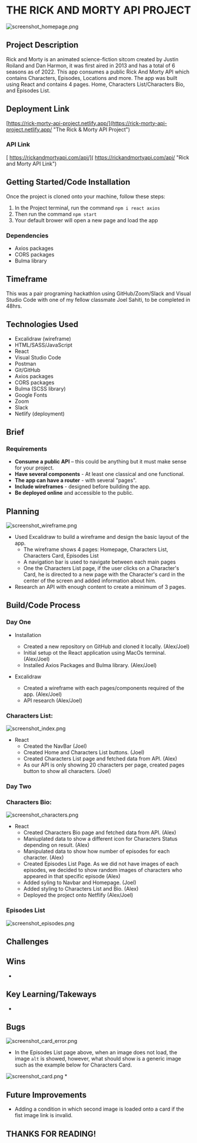 
# THE RICK AND MORTY API PROJECT

![screenshot_homepage.png ](./src/images/screenshot_homepage.png "")
## Project Description
Rick and Morty is an animated science-fiction sitcom created by Justin Roiland and Dan Harmon, it was first aired in 2013 and has a total of 6 seasons as of 2022.
This app consumes a public Rick And Morty API which contains Characters, Episodes, Locations and more. The app was built using React and contains 4 pages. Home, Characters List/Characters Bio, and Episodes List.

## Deployment Link
 [https://rick-morty-api-project.netlify.app/](https://rick-morty-api-project.netlify.app/ "The Rick & Morty API Project")
### API Link
 [ https://rickandmortyapi.com/api/]( https://rickandmortyapi.com/api/ "Rick and Morty API Link")


## Getting Started/Code Installation
Once the project is cloned onto your machine, follow these steps:
1. In the Project terminal, run the command `npm i react axios`
2. Then run the command `npm start`
3. Your default brower will open a new page and load the app

### Dependencies
* Axios packages
* CORS packages
* Bulma library

## Timeframe 
This was a pair programing hackathlon using GitHub/Zoom/Slack and Visual Studio Code with one of my fellow classmate Joel Sahiti, to be completed in 48hrs.

## Technologies Used
* Excalidraw (wireframe)
* HTML/SASS/JavaScript
* React
* Visual Studio Code
* Postman
* Git/GitHub
* Axios packages
* CORS packages
* Bulma (SCSS library)
* Google Fonts
* Zoom
* Slack
* Netlify (deployment)


## Brief

### Requirements
* **Consume a public API** – this could be anything but it must make sense for your project.
* **Have several components** - At least one classical and one functional.
* **The app can have a router** - with several "pages".
* **Include wireframes** - designed before building the app.
* **Be deployed online** and accessible to the public.


## Planning
![screenshot_wireframe.png](./src/images/screenshot_wireframe.png "")

* Used Excalidraw to build a wireframe and design the basic layout of the app.
  * The wireframe shows 4 pages: Homepage, Characters List, Characters Card, Episodes List
  * A navigation bar is used to navigate between each main pages
  * One the Characters List page, if the user clicks on a Character's Card, he is directed
  to a new page with the Character's card in the center of the screen and added information about him.
* Research an API with enough content to create a minimum of 3 pages.

## Build/Code Process

### Day One

* Installation
  * Created a new repository on GitHub and cloned it locally. (Alex/Joel)
  * Initial setup ot the React application using MacOs terminal. (Alex/Joel)
  * Installed Axios Packages and Bulma library. (Alex/Joel)

* Excalidraw  
  * Created a wireframe with each pages/components required of the app. (Alex/Joel)
  * API research (Alex/Joel)

### Characters List:
![screenshot_index.png](./src/images/screenshot_index.png "")

* React
  * Created the NavBar (Joel)
  * Created Home and Characters List buttons. (Joel)
  * Created Characters List page and fetched data from API. (Alex)
  * As our API is only showing 20 characters per page, created pages button to 
show all characters. (Joel)

### Day Two

### Characters Bio:
![screenshot_characters.png](./src/images/screenshot_characters.png "")

* React
  * Created Characters Bio page and fetched data from API. (Alex)
  * Maniuplated data to show a different icon for Characters Status depending on result. (Alex)
  * Manipulated data to show how number of episodes for each character. (Alex)
  * Created Episodes List Page. As we did not have images of each episodes, we decided
  to show random images of characters who appeared in that specific episode (Alex)
  * Added syling to Navbar and Homepage. (Joel)
  * Added styling to Characters List and Bio. (Alex)
  * Deployed the project onto Netflify (Alex/Joel)

### Episodes List
![screenshot_episodes.png](./src/images/screenshot_episodes.png "")

## Challenges


## Wins
* 


## Key Learning/Takeways
*

## Bugs
![screenshot_card_error.png](./src/images/screenshot_card_error.png "")

* In the Episodes List page above, when an image does not load, the image `alt` is showed, however, what should show is a generic image such as the example below for Characters Card.

![screenshot_card.png](./src/images/screenshot_card.png "")
* 

## Future Improvements
* Adding a condition in which second image is loaded onto a card if the fist image link is invalid.


## THANKS FOR READING!
